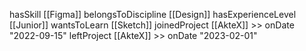 hasSkill [[Figma]]
belongsToDiscipline [[Design]]
hasExperienceLevel [[Junior]]
wantsToLearn [[Sketch]]
joinedProject [[AkteX]] >> onDate "2022-09-15"
leftProject [[AkteX]] >> onDate "2023-02-01"
